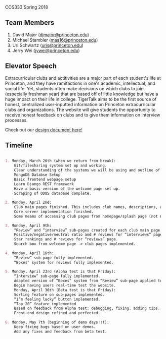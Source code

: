 COS333 Spring 2018

## Team Members

1. David Major (djmajor@princeton.edu)
2. Michael Stambler (mas16@princeton.edu)
3. Uri Schwartz (uris@princeton.edu)
4. Jerry Wei (jywei@princeton.edu)

## Elevator Speech

Extracurricular clubs and actitivities are a major part of each student's life at Princeton, and they have ramifactions in one's academic, intellectual, and social life. Yet, students often make decisions on which clubs to join (especially freshman year) that are based off of little knowledge but have a huge impact on their life in college. TigerTalk aims to be the first source of honest, centralized user-inputted information on Princeton extracurricular clubs and organizations. The website will give students the opportunity to receive honest feedback on clubs and to give them information on interview processes.

Check out our [design document here!](https://docs.google.com/document/d/1XlU_xynsolg1ufB3rKBThPAp3B9ScbAzqk5FxwONP-w/edit) 

## Timeline

```markdown

1. Monday, March 26th (when we return from break):
    Git/filesharing system set up and working.
    Clear understanding of the systems we will be using and outline of implementation:
    MongoDB Databse Setup
    Basic frontend webpage setup
    Learn Django REST framework
    Have a basic version of the welcome page set up.
    Scraping of ODUS database complete.
    
2. Monday, April 2nd:
    Club main pages finished. This includes club names, descriptions, and POCs (all from ODUS database).
    Core server implementation finished.
    Some means of accessing club pages from homepage/splash page (not necessarily through search yet). 
    
3. Monday, April 9th: 
    “Review” and “interview” sub-pages created for each club main page with overall details (without “boxes” system setup):
    Positive/negative/neutral ratio and # reviews for “interviews” page.
    Star rankings and # reviews for “reviews” page.
    Search box from welcome page -> club pages implemented.
    
4. Monday, April 16th:
    “Review” sub-page fully implemented.
    “Boxes” system for reviews fully implemented.
    
5. Monday, April 23rd (Alpha test is that Friday):
    “Interview” sub-page fully implemented.
    Adapted version of “Boxes” system from “Review” sub-page applied to Interview” sub-page.
    Begin having users real-time test the website.
    Monday, April 30th (Beta test is that Friday):
    Sorting feature on sub-pages implemented.
    “I’m feeling lucky” button implemented.
    “Top 20” feature implemented
    Based on feedback from Alpha test: debugging, fixing, adding tips.
    Front-end design refined and perfected.
    
6. Monday, May 7th (beginning of demo days!!!):
    Keep fixing bugs based on user demos.
    Add any fixes and feedback from beta test.

```

